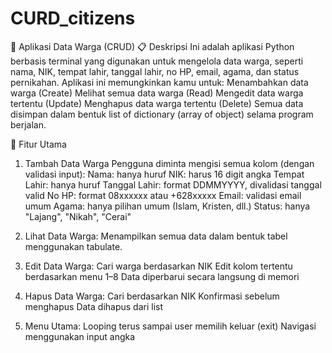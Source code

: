# CURD_citizens
🏡 Aplikasi Data Warga (CRUD)
📋 Deskripsi
Ini adalah aplikasi Python berbasis terminal yang digunakan untuk mengelola data warga, seperti nama, NIK, tempat lahir, tanggal lahir, no HP, email, agama, dan status pernikahan.
Aplikasi ini memungkinkan kamu untuk:
    Menambahkan data warga (Create)
    Melihat semua data warga (Read)
    Mengedit data warga tertentu (Update)
    Menghapus data warga tertentu (Delete)
    Semua data disimpan dalam bentuk list of dictionary (array of object) selama program berjalan.

🧠 Fitur Utama
1. Tambah Data Warga
  Pengguna diminta mengisi semua kolom (dengan validasi input):
    Nama: hanya huruf
    NIK: harus 16 digit angka
    Tempat Lahir: hanya huruf
    Tanggal Lahir: format DDMMYYYY, divalidasi tanggal valid
    No HP: format 08xxxxxx atau +628xxxxx
    Email: validasi email umum
    Agama: hanya pilihan umum (Islam, Kristen, dll.)
    Status: hanya "Lajang", "Nikah", "Cerai"

2. Lihat Data Warga:
    Menampilkan semua data dalam bentuk tabel menggunakan tabulate.

3. Edit Data Warga:
    Cari warga berdasarkan NIK
    Edit kolom tertentu berdasarkan menu 1–8
    Data diperbarui secara langsung di memori

4. Hapus Data Warga:
    Cari berdasarkan NIK
    Konfirmasi sebelum menghapus
    Data dihapus dari list

5. Menu Utama:
    Looping terus sampai user memilih keluar (exit)
    Navigasi menggunakan input angka
